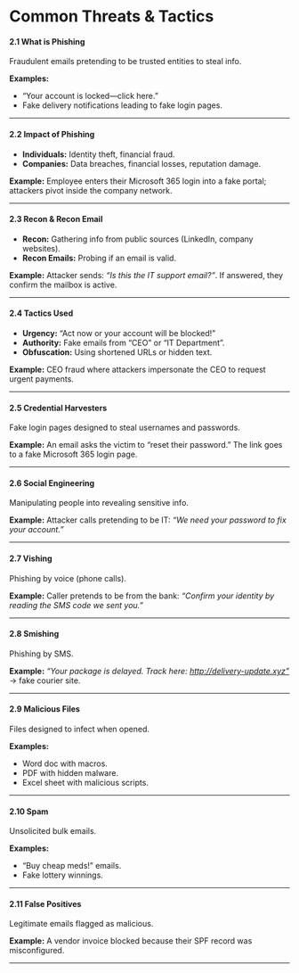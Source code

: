 # Common Threats & Tactics

#### 2.1 What is Phishing

Fraudulent emails pretending to be trusted entities to steal info.

**Examples:**

* “Your account is locked—click here.”
* Fake delivery notifications leading to fake login pages.

***

#### 2.2 Impact of Phishing

* **Individuals:** Identity theft, financial fraud.
* **Companies:** Data breaches, financial losses, reputation damage.

**Example:** Employee enters their Microsoft 365 login into a fake portal; attackers pivot inside the company network.

***

#### 2.3 Recon & Recon Email

* **Recon:** Gathering info from public sources (LinkedIn, company websites).
* **Recon Emails:** Probing if an email is valid.

**Example:** Attacker sends: _“Is this the IT support email?”_. If answered, they confirm the mailbox is active.

***

#### 2.4 Tactics Used

* **Urgency:** “Act now or your account will be blocked!”
* **Authority:** Fake emails from “CEO” or “IT Department”.
* **Obfuscation:** Using shortened URLs or hidden text.

**Example:** CEO fraud where attackers impersonate the CEO to request urgent payments.

***

#### 2.5 Credential Harvesters

Fake login pages designed to steal usernames and passwords.

**Example:** An email asks the victim to “reset their password.” The link goes to a fake Microsoft 365 login page.

***

#### 2.6 Social Engineering

Manipulating people into revealing sensitive info.

**Example:** Attacker calls pretending to be IT: _“We need your password to fix your account.”_

***

#### 2.7 Vishing

Phishing by voice (phone calls).

**Example:** Caller pretends to be from the bank: _“Confirm your identity by reading the SMS code we sent you.”_

***

#### 2.8 Smishing

Phishing by SMS.

**Example:** _“Your package is delayed. Track here: http://delivery-update.xyz”_ → fake courier site.

***

#### 2.9 Malicious Files

Files designed to infect when opened.

**Examples:**

* Word doc with macros.
* PDF with hidden malware.
* Excel sheet with malicious scripts.

***

#### 2.10 Spam

Unsolicited bulk emails.

**Examples:**

* “Buy cheap meds!” emails.
* Fake lottery winnings.

***

#### 2.11 False Positives

Legitimate emails flagged as malicious.

**Example:** A vendor invoice blocked because their SPF record was misconfigured.

***
